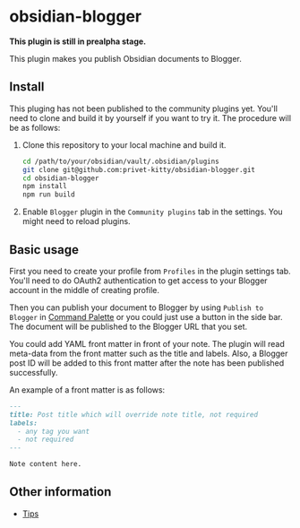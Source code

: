 # obsidian-blogger

**This plugin is still in prealpha stage.**

This plugin makes you publish Obsidian documents to Blogger.

## Install

This pluging has not been published to the community plugins yet. You'll need to clone and build it by yourself if you want to try it. The procedure will be as follows:

1. Clone this repository to your local machine and build it.
   ```bash
   cd /path/to/your/obsidian/vault/.obsidian/plugins
   git clone git@github.com:privet-kitty/obsidian-blogger.git
   cd obsidian-blogger
   npm install
   npm run build
   ```
2. Enable `Blogger` plugin in the `Community plugins` tab in the settings. You might need to reload plugins.

## Basic usage

First you need to create your profile from `Profiles` in the plugin settings tab. You'll need to do OAuth2 authentication to get access to your Blogger account in the middle of creating profile.

Then you can publish your document to Blogger by using `Publish to Blogger` in [Command Palette](https://help.obsidian.md/Plugins/Command+palette) or you could just use a button in the side bar. The document will be published to the Blogger URL that you set.

You could add YAML front matter in front of your note. The plugin will read meta-data from the front matter such as the title and labels. Also, a Blogger post ID will be added to this front matter after the note has been published successfully.

An example of a front matter is as follows:

```markdown
---
title: Post title which will override note title, not required
labels:
  - any tag you want
  - not required
---

Note content here.
```

## Other information

- [Tips](https://github.com/privet-kitty/obsidian-blogger/blob/main/docs/tips.md)
